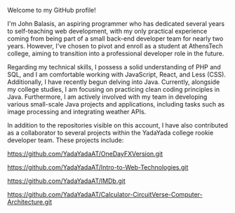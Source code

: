 Welcome to my GitHub profile!

  I'm John Balasis, an aspiring programmer who has dedicated several years to self-teaching web development, with my only practical experience coming from being part of a small back-end developer team for nearly two years. However, I've chosen to pivot and enroll as a student at AthensTech college, aiming to transition into a professional developer role in the future.

  Regarding my technical skills, I possess a solid understanding of PHP and SQL, and I am comfortable working with JavaScript, React, and Less (CSS). Additionally, I have recently begun delving into Java. Currently, alongside my college studies, I am focusing on practicing clean coding principles in Java. Furthermore, I am actively involved with my team in developing various small-scale Java projects and applications, including tasks such as image processing and integrating weather APIs.

  In addition to the repositories visible on this account, I have also contributed as a collaborator to several projects within the YadaYada college rookie developer team. These projects include:

https://github.com/YadaYadaAT/OneDayFXVersion.git
  
https://github.com/YadaYadaAT/Intro-to-Web-Technologies.git

https://github.com/YadaYadaAT/IMDb.git

https://github.com/YadaYadaAT/Calculator-CircuitVerse-Computer-Architecture.git
